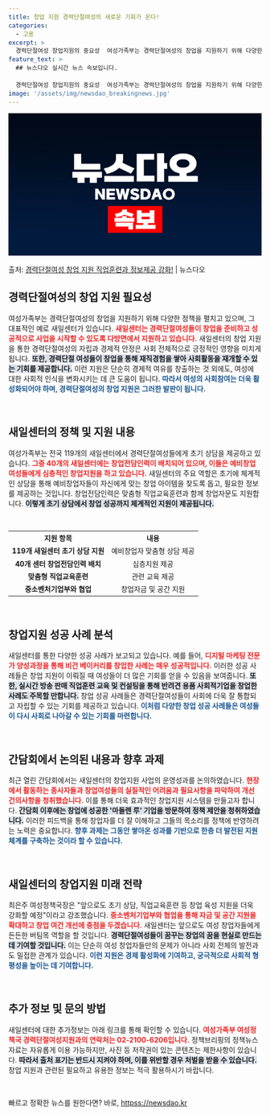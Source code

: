 ```yaml
---
title: 창업 지원 경력단절여성의 새로운 기회가 온다!
categories:
  - 고용
excerpt: >
  경력단절여성 창업지원의 중요성  여성가족부는 경력단절여성의 창업을 지원하기 위해 다양한 정책을 펼치고 있으며…
feature_text: >
  ## 뉴스다오 실시간 뉴스 속보입니다.

  경력단절여성 창업지원의 중요성  여성가족부는 경력단절여성의 창업을 지원하기 위해 다양한 정책을 펼치고 있으며…
image: '/assets/img/newsdao_breakingnews.jpg'
---
```


![뉴스다오 속보](/assets/img/newsdao_breakingnews.jpg)

<p>출처: <a href="httpss://newsdao.kr/4940" rel="dofollow">경력단절여성 창업 지원 직업훈련과 정보제공 강화!</a> | 뉴스다오</p>

<h2 data-ke-size="size26">경력단절여성의 창업 지원 필요성</h2>
<p data-ke-size="size16">여성가족부는 경력단절여성의 창업을 지원하기 위해 다양한 정책을 펼치고 있으며, 그 대표적인 예로 새일센터가 있습니다. <b><span style="color: #ee2323;">새일센터는 경력단절여성들이 창업을 준비하고 성공적으로 사업을 시작할 수 있도록 다방면에서 지원하고 있습니다.</span></b>  새일센터의 창업 지원을 통한 경력단절여성의 자립과 경제적 안정은 사회 전체적으로 긍정적인 영향을 미치게 됩니다. <b><span style="background-color: #21538527;">또한, 경력단절 여성들이 창업을 통해 재직경험을 쌓아 사회활동을 재개할 수 있는 기회를 제공합니다.</span></b> 이런 지원은 단순히 경제적 여유를 창출하는 것 외에도, 여성에 대한 사회적 인식을 변화시키는 데 큰 도움이 됩니다. <b><span style="color: #1a5490;">따라서 여성의 사회참여는 더욱 활성화되어야 하며, 경력단절여성의 창업 지원은 그러한 발판이 됩니다.</span></b></p>

<p data-ke-size="size16">&nbsp;</p>

<h2 data-ke-size="size26">새일센터의 정책 및 지원 내용</h2>
<p data-ke-size="size16">여성가족부는 전국 119개의 새일센터에서 경력단절여성들에게 초기 상담을 제공하고 있습니다. <b><span style="color: #ee2323;">그중 40개의 새일센터에는 창업전담인력이 배치되어 있으며, 이들은 예비창업여성들에게 심층적인 창업지원을 하고 있습니다.</span></b> 새일센터의 주요 역할은 초기에 체계적인 상담을 통해 예비창업자들이 자신에게 맞는 창업 아이템을 찾도록 돕고, 필요한 정보를 제공하는 것입니다. 창업전담인력은 맞춤형 직업교육훈련과 함께 창업자문도 지원합니다. <b><span style="background-color: #21538527;">이렇게 초기 상담에서 창업 성공까지 체계적인 지원이 제공됩니다.</span></b></p>
<p data-ke-size="size16">&nbsp;</p>
<table style="width: 100%;">
    <tr>
        <th style="text-align: center;"><b>지원 항목</b></th>
        <th style="text-align: center;"><b>내용</b></th>
    </tr>
    <tr>
        <td style="text-align: center;"><b>119개 새일센터 초기 상담 지원</b></td>
        <td style="text-align: center;">예비창업자 맞춤형 상담 제공</td>
    </tr>
    <tr>
        <td style="text-align: center;"><b>40개 센터 창업전담인력 배치</b></td>
        <td style="text-align: center;">심층지원 제공</td>
    </tr>
    <tr>
        <td style="text-align: center;"><b>맞춤형 직업교육훈련</b></td>
        <td style="text-align: center;">관련 교육 제공</td>
    </tr>
    <tr>
        <td style="text-align: center;"><b>중소벤처기업부와 협업</b></td>
        <td style="text-align: center;">창업자금 및 공간 지원</td>
    </tr>
</table>
<p data-ke-size="size16">&nbsp;</p>

<h2 data-ke-size="size26">창업지원 성공 사례 분석</h2>
<p data-ke-size="size16">새일센터를 통한 다양한 성공 사례가 보고되고 있습니다. 예를 들어, <b><span style="color: #ee2323;">디지털 마케팅 전문가 양성과정을 통해 비건 베이커리를 창업한 사례는 매우 성공적입니다.</span></b> 이러한 성공 사례들은 창업 지원이 이뤄질 때 여성들이 더 많은 기회를 얻을 수 있음을 보여줍니다. <b><span style="background-color: #21538527;">또한, 실시간 방송 판매 직업훈련 교육 및 컨설팅을 통해 반려견 용품 사회적기업을 창업한 사례도 주목할 만합니다.</span></b> 창업 성공 사례들은 경력단절여성들이 사회에 더욱 잘 통합되고 자립할 수 있는 기회를 제공하고 있습니다. <b><span style="color: #1a5490;">이처럼 다양한 창업 성공 사례들은 여성들이 다시 사회로 나아갈 수 있는 기회를 마련합니다.</span></b></p>
<p data-ke-size="size16">&nbsp;</p>

<h2 data-ke-size="size26">간담회에서 논의된 내용과 향후 과제</h2>
<p data-ke-size="size16">최근 열린 간담회에서는 새일센터의 창업지원 사업의 운영성과를 논의하였습니다. <b><span style="color: #ee2323;">현장에서 활동하는 종사자들과 창업여성들의 실질적인 어려움과 필요사항을 파악하여 개선 건의사항을 청취했습니다.</span></b> 이를 통해 더욱 효과적인 창업지원 시스템을 만들고자 합니다. <b><span style="background-color: #21538527;">간담회 이후에는 창업에 성공한 '마들렌 루' 기업을 방문하여 정책 제안을 청취하였습니다.</span></b> 이러한 피드백을 통해 창업자를 더 잘 이해하고 그들의 목소리를 정책에 반영하려는 노력은 중요합니다. <b><span style="color: #1a5490;">향후 과제는 그동안 쌓아온 성과를 기반으로 한층 더 발전된 지원 체계를 구축하는 것이라 할 수 있습니다.</span></b></p>
<p data-ke-size="size16">&nbsp;</p>

<h2 data-ke-size="size26">새일센터의 창업지원 미래 전략</h2>
<p data-ke-size="size16">최은주 여성정책국장은 "앞으로도 초기 상담, 직업교육훈련 등 창업 육성 지원을 더욱 강화할 예정"이라고 강조했습니다. <b><span style="color: #ee2323;">중소벤처기업부와 협업을 통해 자금 및 공간 지원을 확대하고 창업 여건 개선에 중점을 두겠습니다.</span></b> 새일센터는 앞으로도 여성 창업자들에게 든든한 버팀목 역할을 할 것입니다. <b><span style="background-color: #21538527;">경력단절여성들이 꿈꾸는 창업의 꿈을 현실로 만드는 데 기여할 것입니다.</span></b> 이는 단순히 여성 창업자들만의 문제가 아니라 사회 전체의 발전과도 밀접한 관계가 있습니다. <b><span style="color: #1a5490;">이런 지원은 경제 활성화에 기여하고, 궁극적으로 사회적 형평성을 높이는 데 기여합니다.</span></b></p>
<p data-ke-size="size16">&nbsp;</p>

<h2 data-ke-size="size26">추가 정보 및 문의 방법</h2>
<p data-ke-size="size16">새일센터에 대한 추가정보는 아래 링크를 통해 확인할 수 있습니다. <b><span style="color: #ee2323;">여성가족부 여성정책국 경력단절여성지원과의 연락처는 02-2100-6206입니다.</span></b> 정책브리핑의 정책뉴스자료는 자유롭게 이용 가능하지만, 사진 등 저작권이 있는 콘텐츠는 제한사항이 있습니다. <b><span style="background-color: #21538527;">따라서 출처 표기는 반드시 지켜야 하며, 이를 위반할 경우 처벌을 받을 수 있습니다.</span></b> 창업 지원과 관련된 필요하고 유용한 정보는 적극 활용하시기 바랍니다.</p>
<p data-ke-size="size16">&nbsp;</p> 

빠르고 정확한 뉴스를 원한다면? 바로, <a href="httpss://newsdao.kr" rel="dofollow">httpss://newsdao.kr</a>


